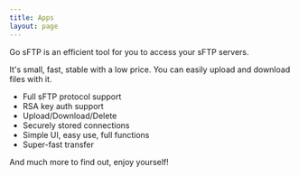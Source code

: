 ```yaml
---
title: Apps
layout: page
---
```



Go sFTP is an efficient tool for you to access your sFTP servers.

It's small, fast, stable with a low price.
You can easily upload and download files with it.
- Full sFTP protocol support
- RSA key auth support
- Upload/Download/Delete
- Securely stored connections
- Simple UI, easy use, full functions
- Super-fast transfer 
             
And much more to find out, enjoy yourself!

<script src="/media/js/jquery.tagcloud.js" type="text/javascript" charset="utf-8"></script> 
<script language="javascript">
$.fn.tagcloud.defaults = {
    size: {start: 1, end: 1, unit: 'em'},
      color: {start: '#f8e0e6', end: '#ff3333'}
};

$(function () {
    $('#tag_cloud a').tagcloud();
});
</script>
